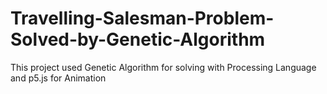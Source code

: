 # Travelling-Salesman-Problem-Solved-by-Genetic-Algorithm
This project used Genetic Algorithm for solving with Processing Language and p5.js for Animation
